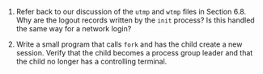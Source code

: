 1. Refer back to our discussion of the `utmp` and `wtmp` files in Section 6.8.
   Why are the logout records written by the `init` process? Is this handled the
   same way for a network login?

2. Write a small program that calls `fork` and has the child create a new
   session. Verify that the child becomes a process group leader and that
   the child no longer has a controlling terminal.
